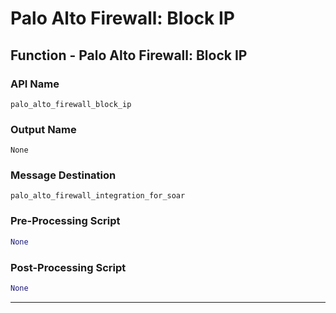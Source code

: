 <!--
    DO NOT MANUALLY EDIT THIS FILE
    THIS FILE IS AUTOMATICALLY GENERATED WITH resilient-sdk codegen
-->

# Palo Alto Firewall: Block IP

## Function - Palo Alto Firewall: Block IP

### API Name
`palo_alto_firewall_block_ip`

### Output Name
`None`

### Message Destination
`palo_alto_firewall_integration_for_soar`

### Pre-Processing Script
```python
None
```

### Post-Processing Script
```python
None
```

---

